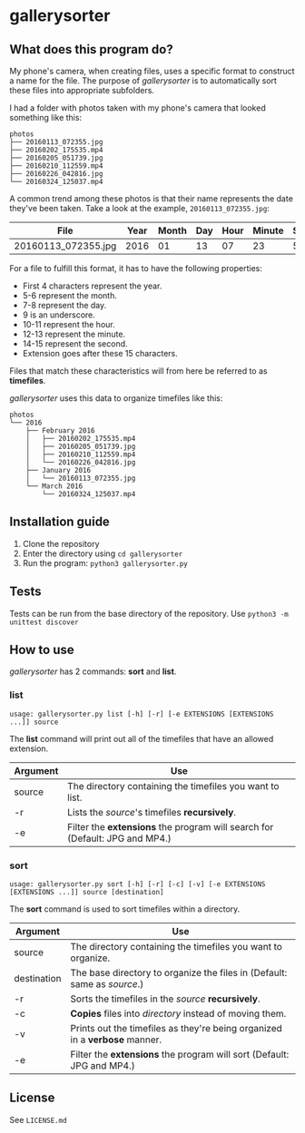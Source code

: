 # gallerysorter


## What does this program do?

My phone's camera, when creating files, uses a specific format to construct a name for the file. The purpose of *gallerysorter* is to automatically sort these files into appropriate subfolders.

I had a folder with photos taken with my phone's camera that looked something like this:

    photos
    ├── 20160113_072355.jpg
    ├── 20160202_175535.mp4
    ├── 20160205_051739.jpg
    ├── 20160210_112559.mp4
    ├── 20160226_042816.jpg
    └── 20160324_125037.mp4
	
A common trend among these photos is that their name represents the date they've been taken. Take a look at the example, `20160113_072355.jpg`:

File | Year | Month | Day | Hour | Minute | Second
---- | ---- | ----- | --- | ---- | ------ | ------
20160113_072355.jpg | 2016 | 01 | 13 | 07 | 23 | 55

For a file to fulfill this format, it has to have the following properties:

* First 4 characters represent the year.
* 5-6 represent the month.
* 7-8 represent the day.
* 9 is an underscore.
* 10-11 represent the hour.
* 12-13 represent the minute.
* 14-15 represent the second.
* Extension goes after these 15 characters.

Files that match these characteristics will from here be referred to as **timefiles**.

*gallerysorter* uses this data to organize timefiles like this:

    photos
    └── 2016
        ├── February 2016
        │   ├── 20160202_175535.mp4
        │   ├── 20160205_051739.jpg
        │   ├── 20160210_112559.mp4
        │   └── 20160226_042816.jpg
        ├── January 2016
        │   └── 20160113_072355.jpg
        └── March 2016
    	    └── 20160324_125037.mp4


## Installation guide

1. Clone the repository
2. Enter the directory using `cd gallerysorter`
3. Run the program: `python3 gallerysorter.py`


## Tests

Tests can be run from the base directory of the repository.
Use `python3 -m unittest discover`


## How to use

*gallerysorter* has 2 commands: **sort** and **list**.


### list

    usage: gallerysorter.py list [-h] [-r] [-e EXTENSIONS [EXTENSIONS ...]] source
    
The **list** command will print out all of the timefiles that have an allowed extension.

Argument | Use
-------- | ---
source | The directory containing the timefiles you want to list.
-r | Lists the *source*'s timefiles **recursively**.
-e | Filter the **extensions** the program will search for (Default: JPG and MP4.)

### sort

    usage: gallerysorter.py sort [-h] [-r] [-c] [-v] [-e EXTENSIONS [EXTENSIONS ...]] source [destination]
    
The **sort** command is used to sort timefiles within a directory.

Argument | Use
-------- | ---
source | The directory containing the timefiles you want to organize.
destination | The base directory to organize the files in (Default: same as *source*.)
-r | Sorts the timefiles in the *source* **recursively**.
-c | **Copies** files into *directory* instead of moving them.
-v | Prints out the timefiles as they're being organized in a **verbose** manner.
-e | Filter the **extensions** the program will sort (Default: JPG and MP4.)


## License

See `LICENSE.md`

